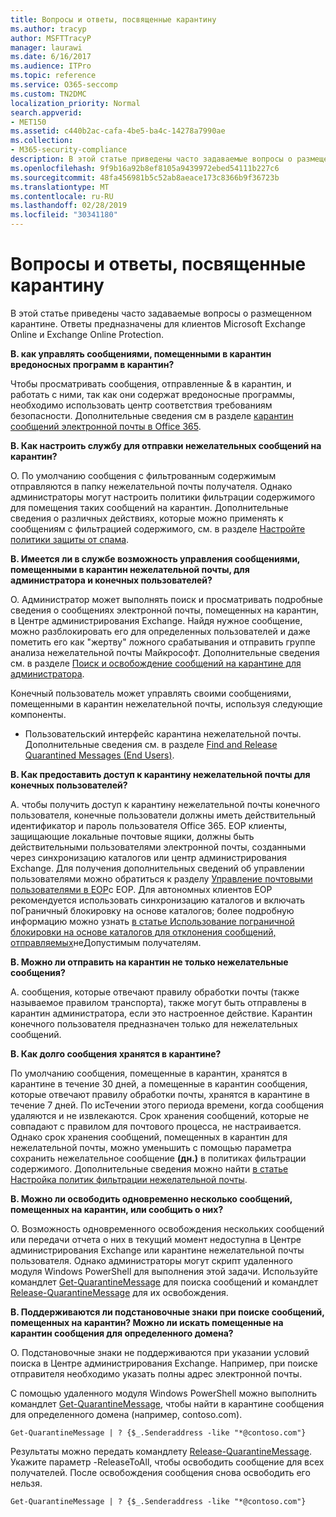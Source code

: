 ```yaml
---
title: Вопросы и ответы, посвященные карантину
ms.author: tracyp
author: MSFTTracyP
manager: laurawi
ms.date: 6/16/2017
ms.audience: ITPro
ms.topic: reference
ms.service: O365-seccomp
ms.custom: TN2DMC
localization_priority: Normal
search.appverid:
- MET150
ms.assetid: c440b2ac-cafa-4be5-ba4c-14278a7990ae
ms.collection:
- M365-security-compliance
description: В этой статье приведены часто задаваемые вопросы о размещенном карантине.
ms.openlocfilehash: 9f9b16a92b8ef8105a9439972ebed54111b227c6
ms.sourcegitcommit: 48fa456981b5c52ab8aeace173c8366b9f36723b
ms.translationtype: MT
ms.contentlocale: ru-RU
ms.lasthandoff: 02/28/2019
ms.locfileid: "30341180"
---
```

# <a name="quarantine-faq"></a>Вопросы и ответы, посвященные карантину

В этой статье приведены часто задаваемые вопросы о размещенном карантине. Ответы предназначены для клиентов Microsoft Exchange Online и Exchange Online Protection.
  
 **В. как управлять сообщениями, помещенными в карантин вредоносных программ в карантин?**
  
Чтобы просматривать сообщения, отправленные &amp; в карантин, и работать с ними, так как они содержат вредоносные программы, необходимо использовать центр соответствия требованиям безопасности. Дополнительные сведения см в разделе [карантин сообщений электронной почты в Office 365](https://support.office.com/article/Quarantine-email-messages-in-Office-365-4c234874-015e-4768-8495-98fcccfc639b).
  
 **В. Как настроить службу для отправки нежелательных сообщений на карантин?**
  
О. По умолчанию сообщения с фильтрованным содержимым отправляются в папку нежелательной почты получателя. Однако администраторы могут настроить политики фильтрации содержимого для помещения таких сообщений на карантин. Дополнительные сведения о различных действиях, которые можно применять к сообщениям с фильтрацией содержимого, см. в разделе [Настройте политики защиты от спама](configure-your-spam-filter-policies.md).
  
 **В. Имеется ли в службе возможность управления сообщениями, помещенными в карантин нежелательной почты, для администратора и конечных пользователей?**
  
О. Администратор может выполнять поиск и просматривать подробные сведения о сообщениях электронной почты, помещенных на карантин, в Центре администрирования Exchange. Найдя нужное сообщение, можно разблокировать его для определенных пользователей и даже пометить его как "жертву" ложного срабатывания и отправить группе анализа нежелательной почты Майкрософт. Дополнительные сведения см. в разделе [Поиск и освобождение сообщений на карантине для администратора](find-and-release-quarantined-messages-as-an-administrator.md).
  
Конечный пользователь может управлять своими сообщениями, помещенными в карантин нежелательной почты, используя следующие компоненты. 
  
- Пользовательский интерфейс карантина нежелательной почты. Дополнительные сведения см. в разделе [Find and Release Quarantined Messages (End Users)](http://technet.microsoft.com/library/e439b560-827a-4807-abd3-6b861c1ff786.aspx).
        
 **В. Как предоставить доступ к карантину нежелательной почты для конечных пользователей?**
  
А. чтобы получить доступ к карантину нежелательной почты конечного пользователя, конечные пользователи должны иметь действительный идентификатор и пароль пользователя Office 365. EOP клиенты, защищающие локальные почтовые ящики, должны быть действительными пользователями электронной почты, созданными через синхронизацию каталогов или центр администрирования Exchange. Для получения дополнительных сведений об управлении пользователями можно обратиться к разделу [Управление почтовыми пользователями в EOP](eop/manage-mail-users-in-eop.md)с EOP. Для автономных клиентов EOP рекомендуется использовать синхронизацию каталогов и включать поГраничный блокировку на основе каталогов; более подробную информацию можно узнать [в статье Использование пограничной блокировки на основе каталогов для отклонения сообщений, отправляемых](http://technet.microsoft.com/library/ca7b7416-92ed-40ad-abdb-695be46ea2e4.aspx)неДопустимым получателям.
  
 **В. Можно ли отправить на карантин не только нежелательные сообщения?**
  
A. сообщения, которые отвечают правилу обработки почты (также называемое правилом транспорта), также могут быть отправлены в карантин администратора, если это настроенное действие. Карантин конечного пользователя предназначен только для нежелательных сообщений.
  
 **В. Как долго сообщения хранятся в карантине?**
  
По умолчанию сообщения, помещенные в карантин, хранятся в карантине в течение 30 дней, а помещенные в карантин сообщения, которые отвечают правилу обработки почты, хранятся в карантине в течение 7 дней. По исТечении этого периода времени, когда сообщения удаляются и не извлекаются. Срок хранения сообщений, которые не совпадают с правилом для почтового процесса, не настраивается. Однако срок хранения сообщений, помещенных в карантин для нежелательной почты, можно уменьшить с помощью параметра сохранить нежелательное сообщение **(дн.)** в политиках фильтрации содержимого. Дополнительные сведения можно найти [в статье Настройка политик фильтрации нежелательной почты](configure-your-spam-filter-policies.md).
  
 **В. Можно ли освободить одновременно несколько сообщений, помещенных на карантин, или сообщить о них?**
  
О. Возможность одновременного освобождения нескольких сообщений или передачи отчета о них в текущий момент недоступна в Центре администрирования Exchange или карантине нежелательной почты пользователя. Однако администраторы могут скрипт удаленного модуля Windows PowerShell для выполнения этой задачи. Используйте командлет [Get-QuarantineMessage](http://technet.microsoft.com/library/88026da1-8dbc-49e7-80e8-112a32773c34.aspx) для поиска сообщений и командлет [Release-QuarantineMessage](http://technet.microsoft.com/library/4a3aa05c-238f-46f2-b8dd-b0e3c38eab3e.aspx) для их освобождения. 
  
 **В. Поддерживаются ли подстановочные знаки при поиске сообщений, помещенных на карантин? Можно ли искать помещенные на карантин сообщения для определенного домена?**
  
О. Подстановочные знаки не поддерживаются при указании условий поиска в Центре администрирования Exchange. Например, при поиске отправителя необходимо указать полны адрес электронной почты.
  
С помощью удаленного модуля Windows PowerShell можно выполнить командлет [Get-QuarantineMessage](http://technet.microsoft.com/library/88026da1-8dbc-49e7-80e8-112a32773c34.aspx), чтобы найти в карантине сообщения для определенного домена (например, contoso.com). 
  
```
Get-QuarantineMessage | ? {$_.Senderaddress -like "*@contoso.com"}
```

Результаты можно передать командлету [Release-QuarantineMessage](http://technet.microsoft.com/library/4a3aa05c-238f-46f2-b8dd-b0e3c38eab3e.aspx). Укажите параметр -ReleaseToAll, чтобы освободить сообщение для всех получателей. После освобождения сообщения снова освободить его нельзя. 
  
```
Get-QuarantineMessage | ? {$_.Senderaddress -like "*@contoso.com"}
```


